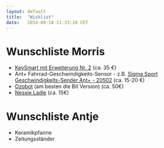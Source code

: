 ```yaml
---
layout: default
title:  "Wishlist"
date:   2014-09-18 11:33:10 CET
---
```


# Wunschliste Morris

* [KeySmart mit Erweiterung Nr. 2](http://getkeysmart.neueshop.com/keysmart/c/3397640/) (ca. 35 €)
* Ant+ Fahrrad-Geschwindigkeits-Sensor - z.B. [Sigma Sport Geschwindigkeits-Sender Ant+ - 20502](http://geizhals.de/eu/sigma-sport-ant-geschwindigkeitssender-20502-a1151085.html) (ca. 15-20 €)
* [Ozobot](http://www.ozobot.com/) (am besten die Bit Version) (ca. 50€)
* [Nessie Ladle](http://www.animicausa.com/shop/Nessie-Ladle/tpflypage.tpl.html) (ca. 15€)

# Wunschliste Antje

* Keramikpfanne
* Zeitungsständer
